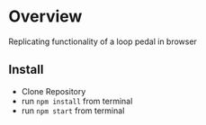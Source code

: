 # Overview

Replicating functionality of a loop pedal in browser

## Install
- Clone Repository
- run ``npm install`` from terminal
- run ``npm start`` from terminal
